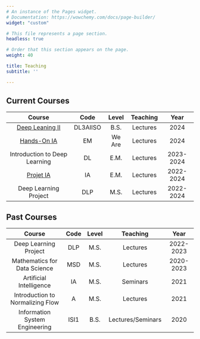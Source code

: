 ```yaml
---
# An instance of the Pages widget.
# Documentation: https://wowchemy.com/docs/page-builder/
widget: "custom"

# This file represents a page section.
headless: true

# Order that this section appears on the page.
weight: 40

title: Teaching
subtitle: ''

---
```


## Current Courses

|Course| Code | Level | Teaching | Year |
|:------:|:---:|:----:|:------:|:----:|
| [Deep Leaning II](https://www.lamsade.dauphine.fr/~averine/DL3AIISO/liens.html) | DL3AIISO | B.S. | Lectures | 2024 |
|[Hands-On IA](https://www.lamsade.dauphine.fr/~averine/weare/liens.html)| EM | We Are | Lectures | 2024 |
|Introduction to Deep Learning | DL | E.M. | Lectures|2023-2024|
|[Projet IA](https://www.lamsade.dauphine.fr/~averine/ProjetIA/liens.html) | IA | E.M. | Lectures | 2022-2024|
|Deep Learning Project | DLP | M.S. |Lectures|2022-2024|

## Past Courses

|Course| Code | Level | Teaching | Year |
|:------:|:---:|:----:|:------:|:----:|
|Deep Learning Project | DLP | M.S. |Lectures|2022-2023|
|Mathematics for Data Science | MSD | M.S. | Lectures |2020-2023|
|Artificial Intelligence | IA | M.S. |Seminars|2021|
|Introduction to Normalizing Flow | A | M.S. |Lectures|2021|
|Information System Engineering | ISI1 | B.S. | Lectures/Seminars |2020|
